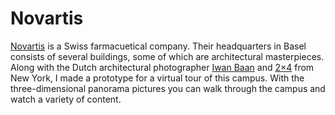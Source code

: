 <!--
  id: 2097
  slug: novartis
  type: fortpolio
  excerpt: <p>A virtual 3d panorama tour, consisting of multiple panoramas through which you navigate by space or by stories.</p>
  categories: JavaScript, 3D, HTML/CSS
  tags: CSS, JavaScript, XML, XSLT
  clients: Novartis International AG
  collaboration: Iwan Baan, 2x4
  prizes: 
  thumbnail: novartis1.jpg
  image: novartis1.jpg
  images: novartis1.jpg, novartis2.jpg, novartis3.jpg, novartis4.jpg, novartis5.jpg
  inCv: true
  inPortfolio: true
  dateFrom: 2011-05-01
  dateTo: 2011-07-01
-->

# Novartis

<p><a href="http://www.novartis.com">Novartis</a> is a Swiss farmacuetical company. Their headquarters in Basel consists of several buildings, some of which are architectural masterpieces. Along with the Dutch architectural photographer <a href="http://www.iwan.com/">Iwan Baan</a> and <a href="http://2x4.org/">2&#215;4</a> from New York, I made a prototype for a virtual tour of this campus. With the three-dimensional panorama pictures you can walk through the campus and watch a variety of content.</p>
